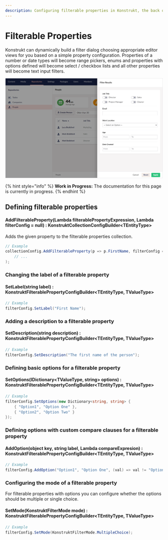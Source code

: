 ```yaml
---
description: Configuring filterable properties in Konstrukt, the back office UI builder for Umbraco.
---
```


# Filterable Properties

Konstrukt can dynamically build a filter dialog choosing appropriate editor views for you based on a simple property configuration. Properties of a number or date types will become range pickers, enums and properties with options defined will become select / checkbox lists and all other properties will become text input filters.

![Filterable Properties](../images/filterable_properties.png)

{% hint style="info" %}
**Work in Progress:** The documentation for this page is currently in progress.
{% endhint %}

## Defining filterable properties

#### **AddFilterableProperty(Lambda filterablePropertyExpression, Lambda filterConfig = null) : KonstruktCollectionConfigBuilder&lt;TEntityType&gt;**

Adds the given property to the filterable properties collection.

````csharp
// Example
collectionConfig.AddFilterableProperty(p => p.FirstName, filterConfig => filterConfig 
    // ...
);
````

### Changing the label of a filterable property

#### **SetLabel(string label) : KonstruktFilterablePropertyConfigBuilder&lt;TEntityType, TValueType&gt;**

````csharp
// Example
filterConfig.SetLabel("First Name");
````

### Adding a description to a filterable property

#### **SetDescription(string description) : KonstruktFilterablePropertyConfigBuilder&lt;TEntityType, TValueType&gt;**

````csharp
// Example
filterConfig.SetDescription("The first name of the person");
````

### Defining basic options for a filterable property

#### **SetOptions(IDictionary&lt;TValueType, string&gt; options) : KonstruktFilterablePropertyConfigBuilder&lt;TEntityType, TValueType&gt;**

````csharp
// Example
filterConfig.SetOptions(new Dictionary<string, string> {
    { "Option1", "Option One" },
    { "Option2", "Option Two" }
});
````

### Defining options with custom compare clauses for a filterable property

#### **AddOption(object key, string label, Lambda compareExpresion) : KonstruktFilterablePropertyConfigBuilder&lt;TEntityType, TValueType&gt;**

````csharp
// Example
filterConfig.AddOption("Option1", "Option One", (val) => val != "Option Two");
````

### Configuring the mode of a filterable property

For filterable properties with options you can configure whether the options should be multiple or single choice.

#### **SetMode(KonstruktFilterMode mode) : KonstruktFilterablePropertyConfigBuilder&lt;TEntityType, TValueType&gt;**

````csharp
// Example
filterConfig.SetMode(KonstruktFilterMode.MultipleChoice);
````